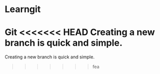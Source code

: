 # Learngit
Git
<<<<<<< HEAD
Creating a new branch is quick and simple.
=======
Creating a new branch is quick and simple.
>>>>>>> fea
